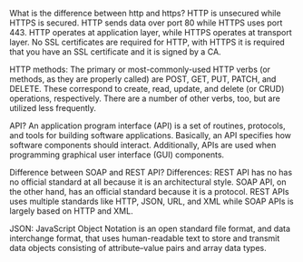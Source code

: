 What is the difference between http and https?
HTTP is unsecured while HTTPS is secured. HTTP sends data over port 80 while HTTPS uses port 443. HTTP operates at application layer, while HTTPS operates at transport layer. No SSL certificates are required for HTTP, with HTTPS it is required that you have an SSL certificate and it is signed by a CA.

HTTP methods:
The primary or most-commonly-used HTTP verbs (or methods, as they are properly called) are POST, GET, PUT, PATCH, and DELETE. These correspond to create, read, update, and delete (or CRUD) operations, respectively. There are a number of other verbs, too, but are utilized less frequently.

API?
An application program interface (API) is a set of routines, protocols, and tools for building software applications. Basically, an API specifies how software components should interact. Additionally, APIs are used when programming graphical user interface (GUI) components.

Difference between SOAP and REST API?
Differences: REST API has no has no official standard at all because it is an architectural style. SOAP API, on the other hand, has an official standard because it is a protocol. REST APIs uses multiple standards like HTTP, JSON, URL, and XML while SOAP APIs is largely based on HTTP and XML.

JSON:
JavaScript Object Notation is an open standard file format, and data interchange format, that uses human-readable text to store and transmit data objects consisting of attribute–value pairs and array data types.